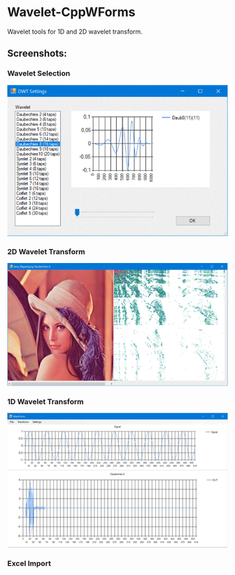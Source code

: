 # Wavelet-CppWForms
Wavelet tools for 1D and 2D wavelet transform.

## Screenshots:

### Wavelet Selection
![Wavelet Selection](https://github.com/Jens-Kluge/Wavelet-CppWForms/blob/master/Screenshots/WaveletSelection.GIF)

### 2D Wavelet Transform
![2D Wavelet Transform](https://github.com/Jens-Kluge/Wavelet-CppWForms/blob/master/Screenshots/2D%20Wavelet%20Transform.GIF)

### 1D Wavelet Transform
![1D Wavelet Transform](https://github.com/Jens-Kluge/Wavelet-CppWForms/blob/master/Screenshots/1D%20Wavelet%20Transform.GIF)

### Excel Import
